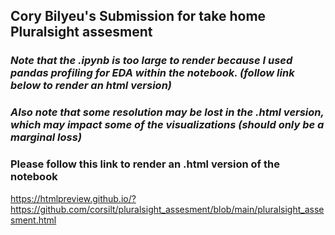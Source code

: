 ## Cory Bilyeu's Submission for take home Pluralsight assesment
### *Note that the .ipynb is too large to render because I used pandas profiling for EDA within the notebook. (follow link below to render an html version)*
### *Also note that some resolution may be lost in the .html version, which may impact some of the visualizations (should only be a marginal loss)*
### Please follow this link to render an .html version of the notebook

https://htmlpreview.github.io/?https://github.com/corsilt/pluralsight_assesment/blob/main/pluralsight_assesment.html
